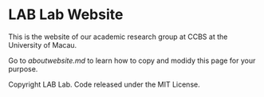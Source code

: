# LAB Lab Website

This is the website of our academic research group at CCBS at the University of Macau.

Go to *aboutwebsite.md*  to learn how to copy and modidy this page for your purpose. 


Copyright LAB Lab. Code released under the MIT License.

